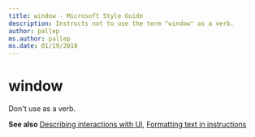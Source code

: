 ```yaml
---
title: window - Microsoft Style Guide
description: Instructs not to use the term "window" as a verb. 
author: pallep
ms.author: pallep
ms.date: 01/19/2018
---
```


# window

Don't use as a verb.

**See also** [Describing interactions with UI](~/procedures-instructions/describing-interactions-with-ui.md), [Formatting text in instructions](~/procedures-instructions/formatting-text-in-instructions.md)
